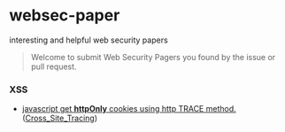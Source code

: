 # websec-paper
interesting and helpful web security papers

> Welcome to submit Web Security Pagers you found by the issue or pull request.

### XSS

- [javascript get **httpOnly** cookies using http TRACE method.](https://www.cgisecurity.com/whitehat-mirror/WhitePaper_screen.pdf) ([Cross_Site_Tracing](https://owasp.org/www-community/attacks/Cross_Site_Tracing))
